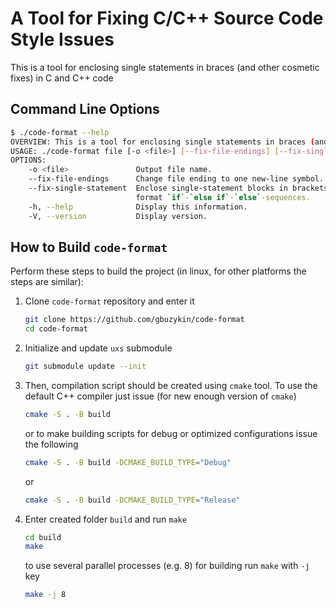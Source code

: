 # A Tool for Fixing C/C++ Source Code Style Issues

This is a tool for enclosing single statements in braces (and other cosmetic fixes) in C and C++ code

## Command Line Options

```bash
$ ./code-format --help
OVERVIEW: This is a tool for enclosing single statements in braces (and other cosmetic fixes) in C and C++ code
USAGE: ./code-format file [-o <file>] [--fix-file-endings] [--fix-single-statement] [-h] [-V]
OPTIONS: 
    -o <file>               Output file name.
    --fix-file-endings      Change file ending to one new-line symbol.
    --fix-single-statement  Enclose single-statement blocks in brackets,
                            format `if`-`else if`-`else`-sequences.
    -h, --help              Display this information.
    -V, --version           Display version.
```

## How to Build `code-format`

Perform these steps to build the project (in linux, for other platforms the steps are similar):

1. Clone `code-format` repository and enter it

    ```bash
    git clone https://github.com/gbuzykin/code-format
    cd code-format
    ```

2. Initialize and update `uxs` submodule

    ```bash
    git submodule update --init
    ```

3. Then, compilation script should be created using `cmake` tool.  To use the default C++ compiler
   just issue (for new enough version of `cmake`)

    ```bash
    cmake -S . -B build
    ```

    or to make building scripts for debug or optimized configurations issue the following

    ```bash
    cmake -S . -B build -DCMAKE_BUILD_TYPE="Debug"
    ```

    or

    ```bash
    cmake -S . -B build -DCMAKE_BUILD_TYPE="Release"
    ```

4. Enter created folder `build` and run `make`

    ```bash
    cd build
    make
    ```

    to use several parallel processes (e.g. 8) for building run `make` with `-j` key

    ```bash
    make -j 8
    ```
